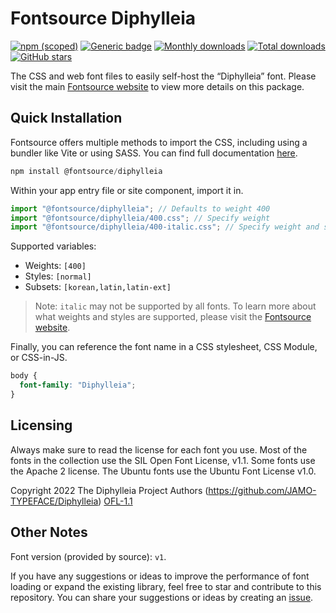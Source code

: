 # Fontsource Diphylleia

[![npm (scoped)](https://img.shields.io/npm/v/@fontsource/diphylleia?color=brightgreen)](https://www.npmjs.com/package/@fontsource/diphylleia) [![Generic badge](https://img.shields.io/badge/fontsource-passing-brightgreen)](https://github.com/fontsource/fontsource) [![Monthly downloads](https://badgen.net/npm/dm/@fontsource/diphylleia)](https://github.com/fontsource/fontsource) [![Total downloads](https://badgen.net/npm/dt/@fontsource/diphylleia)](https://github.com/fontsource/fontsource) [![GitHub stars](https://img.shields.io/github/stars/fontsource/fontsource.svg?style=social&label=Star)](https://github.com/fontsource/fontsource/stargazers)

The CSS and web font files to easily self-host the “Diphylleia” font. Please visit the main [Fontsource website](https://fontsource.org/fonts/diphylleia) to view more details on this package.

## Quick Installation

Fontsource offers multiple methods to import the CSS, including using a bundler like Vite or using SASS. You can find full documentation [here](https://fontsource.org/docs/getting-started/introduction).

```javascript
npm install @fontsource/diphylleia
```

Within your app entry file or site component, import it in.

```javascript
import "@fontsource/diphylleia"; // Defaults to weight 400
import "@fontsource/diphylleia/400.css"; // Specify weight
import "@fontsource/diphylleia/400-italic.css"; // Specify weight and style
```

Supported variables:
- Weights: `[400]`
- Styles: `[normal]`
- Subsets: `[korean,latin,latin-ext]`

> Note: `italic` may not be supported by all fonts. To learn more about what weights and styles are supported, please visit the [Fontsource website](https://fontsource.org/fonts/diphylleia).

Finally, you can reference the font name in a CSS stylesheet, CSS Module, or CSS-in-JS.

```css
body {
  font-family: "Diphylleia";
}
```

## Licensing
Always make sure to read the license for each font you use. Most of the fonts in the collection use the SIL Open Font License, v1.1. Some fonts use the Apache 2 license. The Ubuntu fonts use the Ubuntu Font License v1.0.

Copyright 2022 The Diphylleia Project Authors (https://github.com/JAMO-TYPEFACE/Diphylleia)
[OFL-1.1](https://openfontlicense.org)

## Other Notes
Font version (provided by source): `v1`.

If you have any suggestions or ideas to improve the performance of font loading or expand the existing library, feel free to star and contribute to this repository. You can share your suggestions or ideas by creating an [issue](https://github.com/fontsource/fontsource/issues).